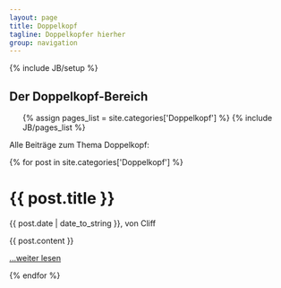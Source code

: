 ```yaml
---
layout: page
title: Doppelkopf
tagline: Doppelkopfer hierher
group: navigation
---
```

{% include JB/setup %}

<div class="category-header">
  <h2>Der Doppelkopf-Bereich</h2>
  <ul class="tag_box inline">
    {% assign pages_list = site.categories['Doppelkopf'] %}
    {% include JB/pages_list %}
  </ul>
</div>

Alle Beiträge zum Thema Doppelkopf:

<div class="posts">
  {% for post in site.categories['Doppelkopf'] %}
    <div class="article">
      <div class="page-header">
        <h1>{{ post.title }}</h1>
        <p class="meta-tag">{{ post.date | date_to_string }}, von Cliff</p>
      </div>
      {{ post.content }}
      <p><a href="{{ BASE_PATH }}{{ post.url }}">…weiter lesen</a></p>
    </div>
  {% endfor %}
</div>
